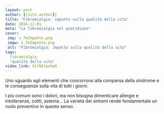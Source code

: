```yaml
---
layout: post
author: {{site.author}}
title: "Fibromialgia: impatto sulla qualità della vita"
date: 2016-12-01
meta: "La fibromialgia nel quotidiano"
cover:
 img: v_fmImpatto.png
 imgw: v_fmImpatto.png
 alt: "Fibromialgia: impatto sulla qualità della vita"
tags:
  fibromialgia
  "qualità della vita"
video_link: Xi7G6lpxhp0
---
```

Uno sguardo agli elementi che concorrono alla comparsa della sindrome e le conseguenze sulla vita di tutti i giorni.

I più comuni sono i dolori, ma non bisogna dimenticare allergie e intolleranze, coliti, astenia... La varietà dei sintomi rende fondamentale un ruolo preventivo in questo senso.
